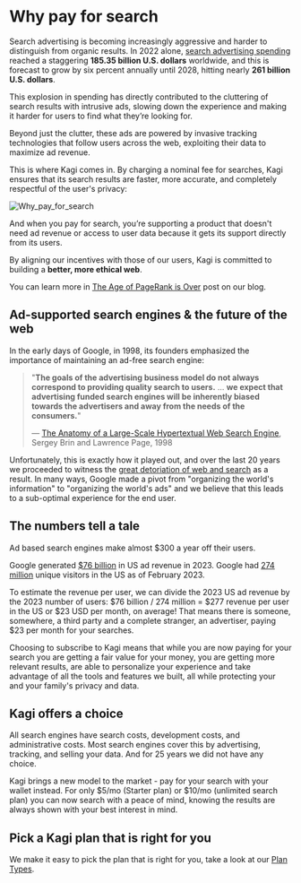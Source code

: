 # Why pay for search

Search advertising is becoming increasingly aggressive and harder to distinguish from organic results. In 2022 alone, [search advertising spending](https://www.statista.com/statistics/267056/paid-search-advertising-expenditure-worldwide/) reached a staggering **185.35 billion U.S. dollars** worldwide, and this is forecast to grow by six percent annually until 2028, hitting nearly **261 billion U.S. dollars**. 

This explosion in spending has directly contributed to the cluttering of search results with intrusive ads, slowing down the experience and making it harder for users to find what they’re looking for. 

Beyond just the clutter, these ads are powered by invasive tracking technologies that follow users across the web, exploiting their data to maximize ad revenue. 

This is where Kagi comes in. By charging a nominal fee for searches, Kagi ensures that its search results are faster, more accurate, and completely respectful of the user's privacy:

![Why_pay_for_search](https://github.com/user-attachments/assets/debadad6-3555-4edf-b275-e581ef3f2112)

And when you pay for search, you’re supporting a product that doesn't need ad revenue or access to user data because it gets its support directly from its users. 

By aligning our incentives with those of our users, Kagi is committed to building a **better, more ethical web**.

You can learn more in [The Age of PageRank is Over](https://blog.kagi.com/age-pagerank-over) post on our blog.

## Ad-supported search engines & the future of the web

In the early days of Google, in 1998, its founders emphasized the importance of maintaining an ad-free search engine:

> "**The goals of the advertising business model do not always correspond to providing quality search to users.** ...  **we expect that advertising funded search engines will be inherently biased towards the advertisers and away from the needs of the consumers.**"
>
> — [The Anatomy of a Large-Scale Hypertextual Web Search Engine](http://infolab.stanford.edu/pub/papers/google.pdf), Sergey Brin and Lawrence Page, 1998

Unfortunately, this is exactly how it played out, and over the last 20 years we proceeded to witness the [great detoriation of web and search](https://blog.kagi.com/age-pagerank-over) as a result. In many ways, Google made a pivot from "organizing the world's information" to "organizing the world's ads" and we believe that this leads to a sub-optimal experience for the end user.

## The numbers tell a tale

Ad based search engines make almost $300 a year off their users. 

Google generated [$76 billion](https://www.statista.com/statistics/469821/google-annual-ad-revenue-usa/) in US ad revenue in 2023. Google had [274 million](https://www.statista.com/topics/1001/google/) unique visitors in the US as of February 2023.

To estimate the revenue per user, we can divide the 2023 US ad revenue by the 2023 number of users: $76 billion / 274 million = $277 revenue per user in the US or $23 USD per month, on average! That means there is someone, somewhere, a third party and a complete stranger, an advertiser, paying $23 per month for your searches. 

Choosing to subscribe to Kagi means that while you are now paying for your search you are getting a fair value for your money, you are getting more relevant results, are able to personalize your experience and take advantage of all the tools and features we built, all while protecting your and your family's privacy and data.

## Kagi offers a choice

All search engines have search costs, development costs, and administrative costs. Most search engines cover this by advertising, tracking, and selling your data. And for 25 years we did not have any choice.

Kagi brings a new model to the market - pay for your search with your wallet instead. For only $5/mo (Starter plan) or $10/mo (unlimited search plan) you can now search with a peace of mind, knowing the results are always shown with your best interest in mind.

## Pick a Kagi plan that is right for you

We make it easy to pick the plan that is right for you, take a look at our [Plan Types](../plans/plan-types.md).
